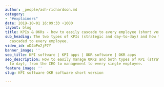 ```yaml
---
author: _people/ash-richardson.md
category:
- "#explainers"
date: 2019-10-01 16:09:33 +1000
layout: blog
title: KPIs & OKRs - how to easily cascade to every employee (short version)
sub_heading: The two types of KPIs (strategic and day-to-day) and how they can be
  cascaded to every employee.
video_id: oD4bPm2jP7Y
banner_image: ''
seo_title: KPI software | KPI apps | OKR software | OKR apps
seo_description: How to easily manage OKRs and both types of KPI (strategic and day
  to day), from the CEO to management to every single employee.
feature_image: ''
slug: KPI software OKR software short version

---
```


